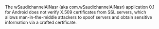 The wSaudichannelAlNasr (aka com.wSaudichannelAlNasr) application 0.1 for Android does not verify X.509 certificates from SSL servers, which allows man-in-the-middle attackers to spoof servers and obtain sensitive information via a crafted certificate.